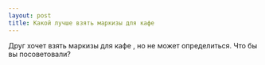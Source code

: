 ```yaml
---
layout: post 
title: Какой лучше взять маркизы для кафе 
--- 
```

Друг хочет взять маркизы для кафе , но не может определиться. Что бы вы посоветовали?